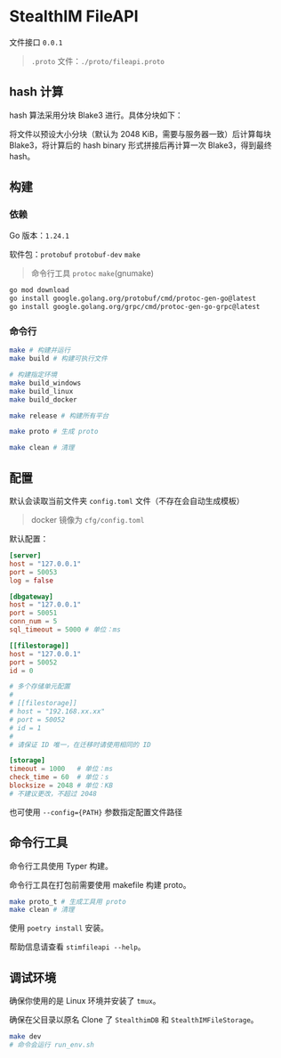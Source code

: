 # StealthIM FileAPI

文件接口 `0.0.1`

> `.proto` 文件：`./proto/fileapi.proto`

## hash 计算

hash 算法采用分块 Blake3 进行。具体分块如下：

将文件以预设大小分块（默认为 2048 KiB，需要与服务器一致）后计算每块 Blake3，将计算后的 hash binary 形式拼接后再计算一次 Blake3，得到最终 hash。

## 构建

### 依赖

Go 版本：`1.24.1`

软件包：`protobuf` `protobuf-dev` `make`

> 命令行工具 `protoc` `make`(gnumake)

```bash
go mod download
go install google.golang.org/protobuf/cmd/protoc-gen-go@latest
go install google.golang.org/grpc/cmd/protoc-gen-go-grpc@latest
```

### 命令行

```bash
make # 构建并运行
make build # 构建可执行文件

# 构建指定环境
make build_windows
make build_linux
make build_docker

make release # 构建所有平台

make proto # 生成 proto

make clean # 清理
```

## 配置

默认会读取当前文件夹 `config.toml` 文件（不存在会自动生成模板）

> docker 镜像为 `cfg/config.toml`

默认配置：

```toml
[server]
host = "127.0.0.1"
port = 50053
log = false

[dbgateway]
host = "127.0.0.1"
port = 50051
conn_num = 5
sql_timeout = 5000 # 单位：ms

[[filestorage]]
host = "127.0.0.1"
port = 50052
id = 0

# 多个存储单元配置
#
# [[filestorage]]
# host = "192.168.xx.xx"
# port = 50052
# id = 1
#
# 请保证 ID 唯一，在迁移时请使用相同的 ID

[storage]
timeout = 1000   # 单位：ms
check_time = 60  # 单位：s
blocksize = 2048 # 单位：KB
# 不建议更改，不超过 2048
```

也可使用 `--config={PATH}` 参数指定配置文件路径

## 命令行工具

命令行工具使用 Typer 构建。

命令行工具在打包前需要使用 makefile 构建 proto。

```bash
make proto_t # 生成工具用 proto
make clean # 清理
```

使用 `poetry install` 安装。

帮助信息请查看 `stimfileapi --help`。

## 调试环境

确保你使用的是 Linux 环境并安装了 `tmux`。

确保在父目录以原名 Clone 了 `StealthimDB` 和 `StealthIMFileStorage`。

```bash
make dev
# 命令会运行 run_env.sh
```
